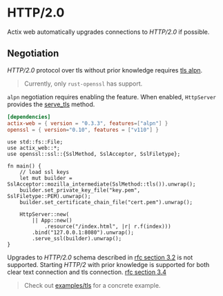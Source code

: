# HTTP/2.0

Actix web automatically upgrades connections to *HTTP/2.0* if possible.

## Negotiation

*HTTP/2.0* protocol over tls without prior knowledge requires
[tls alpn](https://tools.ietf.org/html/rfc7301).

> Currently, only `rust-openssl` has support.

`alpn` negotiation requires enabling the feature. When enabled, `HttpServer` provides the
[serve_tls](../actix_web/struct.HttpServer.html#method.serve_tls) method.

```toml
[dependencies]
actix-web = { version = "0.3.3", features=["alpn"] }
openssl = { version="0.10", features = ["v110"] }
```

```rust,ignore
use std::fs::File;
use actix_web::*;
use openssl::ssl::{SslMethod, SslAcceptor, SslFiletype};

fn main() {
    // load ssl keys
    let mut builder = SslAcceptor::mozilla_intermediate(SslMethod::tls()).unwrap();
    builder.set_private_key_file("key.pem", SslFiletype::PEM).unwrap();
    builder.set_certificate_chain_file("cert.pem").unwrap();

    HttpServer::new(
        || App::new()
            .resource("/index.html", |r| r.f(index)))
        .bind("127.0.0.1:8080").unwrap();
        .serve_ssl(builder).unwrap();
}
```

Upgrades to *HTTP/2.0* schema described in
[rfc section 3.2](https://http2.github.io/http2-spec/#rfc.section.3.2) is not supported.
Starting *HTTP/2* with prior knowledge is supported for both clear text connection
and tls connection. [rfc section 3.4](https://http2.github.io/http2-spec/#rfc.section.3.4)

> Check out [examples/tls](https://github.com/actix/actix-web/tree/master/examples/tls)
> for a concrete example.
